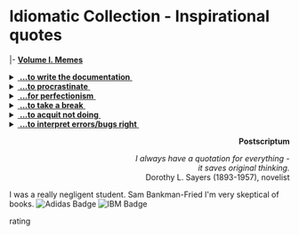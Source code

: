 # Idiomatic Collection - Inspirational quotes

|- [**Volume I. Memes**](IT-memes.md)

<details>
<summary><ins>&nbsp;<b>...to write the documentation</b>&nbsp;</ins></summary>
&nbsp;

> **Epistula non erubescit**\
― _Marcus Tullius Cicero (106-43 BC)_\
<sub>[Compiler too]</sub>

> **There's no such freak who wouldn't find a mate and there's**\
**no such nonsense that won't find a proper reader.**\
― _Anton Chekhov (1860-1904)_, "Rules for novice writers"

> **Write what you know.**\
― _Mark Twain (1835-1910)_

> **_If you could know in what a dirty drain_**\
> **_The verse does grow without having shame,_** ...\
― _Anna Akhmatova (1889-1866)_, 1964 Nobel Prize in Literature nominee\
"I have no use for odes in battles...", 1964

> **If they give you lined paper, write the other way.**\
― _Juan Ramón Jiménez (1881-1958)_, 1956 Nobel Prize in Literature awardee\
**And so I invented the Monospace.**\
― _George Williams_ (*assumed)

> **Gimme that torch, now!**\
― _Ray Bradbury (1920-2012)_\
after reading the _Twilight_ novel series,\
*assumed

---
</details>

<details>
<summary><ins>&nbsp;<b>...to procrastinate</b>&nbsp;</ins></summary>

#### King Solomon

> **For in much wisdom is much grief: and he that increaseth knowledge increaseth sorrow.**\
Ecclesiastes 1:18, Webster's Bible Translation.

#### Relief in the great

a) Pick a *da Vinci* quote, that motivates you to achieve.\
b) Remember he was aka Leonardo the Great Procrastinator (certified by the court).\
c) Optional: compare the costs of your work.

#### Proverbs

> **The bird catches the early worm.**\
(The late cat catches the dozy bird.)

#### Scientifically proven

> **One never notices what has been done; one can only see what remains to be done.**\
_― Maria Skłodowska-Curie (1867-1934)_, Nobel prise winner awardee\
Letter to her brother (1894)

<sup>PL</sup> <sub>Original: "Człowiek nigdy nie ogląda się na to, co zrobione, ale na to patrzy, co ma przed sobą do zrobienia."</sub>

#### Handshake thru generations

> **There are four things to watch forever:\
falling water, burning fire, starry sky,** and **tasks, you define and others commit**.\
_Earliest humans_ (ca. 300`000 ago)

---
</details>

<details>
<summary><ins>&nbsp;<b>...for perfectionism</b>&nbsp;</ins></summary>

 #### Naturalism 
 
> The role of the infinitely small in nature is infinitely great.\
― _Louis Pasteur (1822-1895)_\
<sup>🇫🇷</sup> <sub>Original: “Le rôle de l’infiniment petit dans la nature est infiniment grand.”</sub>

#### Think like a grandmaster

> **... bear in mind these prudential rules, _viz._:\
having a good move, to seek for a better.**\
― _Domenico Lorenzo Ponziani (1719-1796)_, best known for chess writing\
<sub>Misattributed to _Emanuel Lasker_</sub>

#### East meets West

![Brevity - sibling of talent](https://img.shields.io/badge/Brevity-Sister_of_Talent-yellow)

> **Do only what only you can do.**\
― _Edsger W. Dijkstra (1930-2002),_\
_computer scientist, known i.a. for Dijkstra's algorithm._

Not only the East grant us profound and eloquent teaching! Whatever Mr. Kipling* did say.<sup>©️</sup>

&nbsp;&nbsp;&nbsp;&nbsp;<sup>©️</sup> <sub>"East is East, and West is West, and never the twain shall meet..."</sub>

---
</details>

<details>
<summary><ins>&nbsp;<b>...to take a break</b>&nbsp;</ins></summary>
 
#### German philosophy always rules

> **Don't believe any thought that wasn't born in the open air and with free movement.**<sup>🚶</sup>\
― _Friedrich Wilhelm Nietzsche_ (1844-1900)\
> &nbsp;\
> **We should consider every day lost on which we have not danced at least once**.<sup>👯</sup>\
> _\*idem*_

&nbsp;&nbsp;&nbsp;&nbsp;&nbsp;&nbsp;&nbsp;<sup>🚶</sup> <sub>Full original: „So wenig als möglich sitzen; keinem Gedanken Glauben schenken, der nicht im Freien geboren ist und bei freier Bewegung – in dem nicht auch die Muskeln ein Fest feiern. Alle Vorteile kommen aus den Eingeweiden. – Das Sitzfleisch – ich sagte es schon einmal – die eigentliche Sünde wider den heiligen Geist.“\
 Ecce Homo. Wie man wird, was man ist (1889),</sub>\
&nbsp;&nbsp;&nbsp;&nbsp;&nbsp;&nbsp;&nbsp;<sup>👯</sup> <sub>Original: „Wir sollten jeden Tag als verloren betrachten, an dem wir nicht mindestens einmal getanzt haben.“</sub>


#### Great ideas that came in the sleep

To name a few of the officially recognized:

+ _The principles of analytical geometry_, René Descartes (1596-1650)
+ _The periodic table of chemical elements_, Dmitri Mendeleev (1834-1907)
+ _Special relativity theory_, Albert Einstein (1879-1955)
+ _The model of the atom_, Neils Bohr (1885-1962)
+ _Structure of the benzene molecule_, August Kekulé (1829-1896)
+ _Sewing machine_, Elias Howe (1819-1867)

---
</details>

<details>
<summary><ins>&nbsp;<b>...to acquit not doing</b>&nbsp;</ins></summary>
&nbsp;
  
![Ignoramus et ignorabimus](https://img.shields.io/badge/Ignoramus-Ignorabimus-yellow)

#### F.A.Q.

> **That question is too good to spoil with an answer.**\
― _Harry Mulisch (1927-2010)_, The Discovery of Heaven\
<sub>This quote is also known from earlier authors.</sub>

#### Amulets against refactoring

> Somewhere it's better to curse in the darkness than to light a single candle.\
(Attributed to _Ferdinand von Zepellin_ or _von Hindenburg_)

#### Proved to be true

> **Every time you create something new, there should be questions**...\
― _Elizabeth Holmes_, one of 100 most influential people by Time magazine in 2015\
(April 2015 interview with CBS News)

#### Hammer❗

> If you wish to be a success in the world, promise everything, deliver nothing.\
― _Napoleon Bonaparte (1769-1821)_\
<sub>He failed as a result of being inconsistent with his own saying.</sub>

<sup>🇫🇷</sup> <sub>Original: "Si vous escomptez avoir du succès dans le monde, promettez tout, ne donnez rien."</sub>

---
</details>

<details>
<summary><ins>&nbsp;<b>...to interpret errors/bugs right</b>&nbsp;</ins></summary>

#### Presented to you by ...

[![BSoD on Win98 presentation](../../../_rsc/_img/photo/hist/1998.Win98-BSoD_w_BGates.jpg)](https://en.wikipedia.org/wiki/Blue_screen_of_death)\
(click for details if unaware of this epic story)

#### Customer gets the King

> _après nous le déluge_\
(fr: "After us the deluge may come for aught we care")\
attributed to Louis XV (1710-1774)

The motto under which some (rare) fix-budget outsourced projects are delivered.

#### Moralité 

"Errare humanum est, perseverare autem diabolicum." 

"To err is human, to forgive divine"\
Alexander Pope, poet (1688-1744)

---
</details>

<p dir="rtl"><b>Postscriptum</b><br/></p>
<p dir="rtl"><i>- I always have a quotation for everything<br/>
.it saves original thinking</i><br/>
Dorothy L. Sayers (1893-1957), novelist</p>

I was a really negligent student. Sam Bankman-Fried
I'm very skeptical of books.
![Adidas Badge](https://img.shields.io/badge/Adidas-000?logo=adidas&logoColor=fff&style=for-the-badge)
![IBM Badge](https://img.shields.io/badge/IBM-052FAD?logo=ibm&logoColor=fff&style=for-the-badge)

rating


